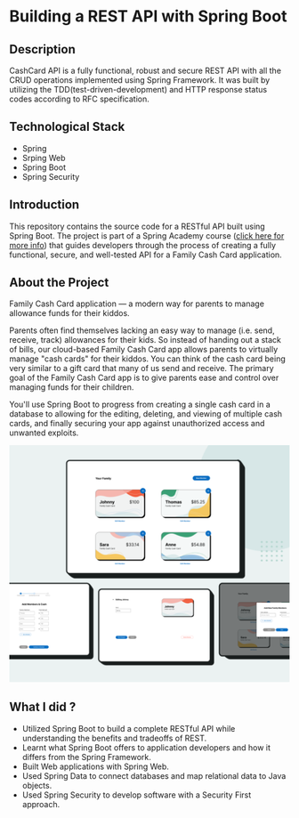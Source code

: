 # Building a REST API with Spring Boot

## Description

CashCard API is a fully functional, robust and secure REST API with all the CRUD operations implemented using Spring Framework.
It was built by utilizing the TDD(test-driven-development) and HTTP response status codes according to RFC specification.

## Technological Stack

- Spring
- Srping Web
- Spring Boot
- Spring Security

## Introduction

This repository contains the source code for a RESTful API built using Spring Boot. The project is part of a Spring Academy course ([click here for more info](https://spring.academy/courses/building-a-rest-api-with-spring-boot)) that guides developers through the process of creating a fully functional, secure, and well-tested API for a Family Cash Card application.

## About the Project

Family Cash Card application — a modern way for parents to manage allowance funds for their kiddos.

Parents often find themselves lacking an easy way to manage (i.e. send, receive, track) allowances for their kids. So instead of handing out a stack of bills, our cloud-based Family Cash Card app allows parents to virtually manage "cash cards" for their kiddos. You can think of the cash card being very similar to a gift card that many of us send and receive. The primary goal of the Family Cash Card app is to give parents ease and control over managing funds for their children.

You'll use Spring Boot to progress from creating a single cash card in a database to allowing for the editing, deleting, and viewing of multiple cash cards, and finally securing your app against unauthorized access and unwanted exploits.

![](https://raw.githubusercontent.com/vmware-tanzu-learning/spring-academy-assets/main/courses/course-spring-brasb-build-a-rest-api/NEWcardUI.png)

## What I did ?

- Utilized Spring Boot to build a complete RESTful API while understanding the benefits and tradeoffs of REST.
- Learnt what Spring Boot offers to application developers and how it differs from the Spring Framework.
- Built Web applications with Spring Web.
- Used Spring Data to connect databases and map relational data to Java objects.
- Used Spring Security to develop software with a Security First approach.
